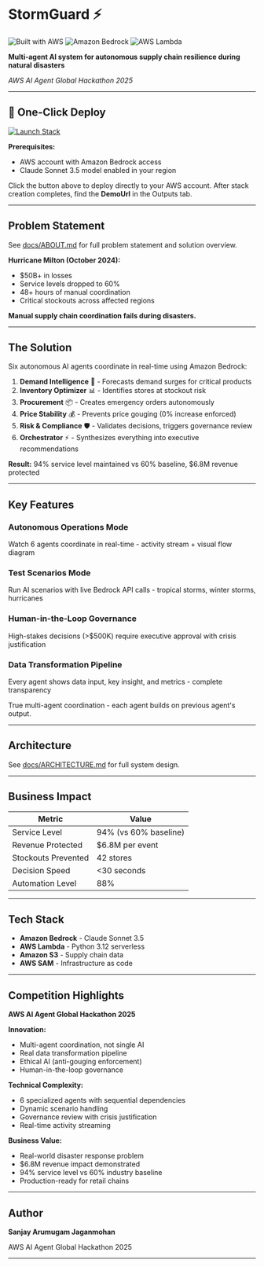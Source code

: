 # StormGuard ⚡

![Built with AWS](https://img.shields.io/badge/Built%20with-AWS-FF9900?logo=amazon-aws&logoColor=white)
![Amazon Bedrock](https://img.shields.io/badge/Amazon-Bedrock-purple?logo=amazon-aws)
![AWS Lambda](https://img.shields.io/badge/AWS-Lambda-orange?logo=aws-lambda&logoColor=white)

**Multi-agent AI system for autonomous supply chain resilience during natural disasters**

*AWS AI Agent Global Hackathon 2025*

---

## 🚀 One-Click Deploy

[![Launch Stack](https://s3.amazonaws.com/cloudformation-examples/cloudformation-launch-stack.png)](https://console.aws.amazon.com/cloudformation/home?region=us-east-1#/stacks/quickcreate?templateURL=https://stormguard-deploy-bucket.s3.amazonaws.com/packaged.yaml&stackName=stormguard)

**Prerequisites:**
- AWS account with Amazon Bedrock access
- Claude Sonnet 3.5 model enabled in your region

Click the button above to deploy directly to your AWS account. After stack creation completes, find the **DemoUrl** in the Outputs tab.

---

## Problem Statement

See [docs/ABOUT.md](docs/ABOUT.md) for full problem statement and solution overview.

**Hurricane Milton (October 2024):**
- $50B+ in losses
- Service levels dropped to 60%
- 48+ hours of manual coordination
- Critical stockouts across affected regions

**Manual supply chain coordination fails during disasters.**

---

## The Solution

Six autonomous AI agents coordinate in real-time using Amazon Bedrock:

1. **Demand Intelligence** 🧠 - Forecasts demand surges for critical products
2. **Inventory Optimizer** 📊 - Identifies stores at stockout risk
3. **Procurement** 📦 - Creates emergency orders autonomously
4. **Price Stability** 💰 - Prevents price gouging (0% increase enforced)
5. **Risk & Compliance** 🛡️ - Validates decisions, triggers governance review
6. **Orchestrator** ⚡ - Synthesizes everything into executive recommendations

**Result:** 94% service level maintained vs 60% baseline, $6.8M revenue protected

---

## Key Features

### Autonomous Operations Mode
Watch 6 agents coordinate in real-time - activity stream + visual flow diagram

### Test Scenarios Mode
Run AI scenarios with live Bedrock API calls - tropical storms, winter storms, hurricanes

### Human-in-the-Loop Governance
High-stakes decisions (>$500K) require executive approval with crisis justification

### Data Transformation Pipeline
Every agent shows data input, key insight, and metrics - complete transparency

True multi-agent coordination - each agent builds on previous agent's output.

---

## Architecture

See [docs/ARCHITECTURE.md](docs/ARCHITECTURE.md) for full system design.

---

## Business Impact

| Metric | Value |
|--------|-------|
| Service Level | 94% (vs 60% baseline) |
| Revenue Protected | $6.8M per event |
| Stockouts Prevented | 42 stores |
| Decision Speed | <30 seconds |
| Automation Level | 88% |

---

## Tech Stack

- **Amazon Bedrock** - Claude Sonnet 3.5
- **AWS Lambda** - Python 3.12 serverless
- **Amazon S3** - Supply chain data
- **AWS SAM** - Infrastructure as code

---

## Competition Highlights

**AWS AI Agent Global Hackathon 2025**

**Innovation:**
- Multi-agent coordination, not single AI
- Real data transformation pipeline
- Ethical AI (anti-gouging enforcement)
- Human-in-the-loop governance

**Technical Complexity:**
- 6 specialized agents with sequential dependencies
- Dynamic scenario handling
- Governance review with crisis justification
- Real-time activity streaming

**Business Value:**
- Real-world disaster response problem
- $6.8M revenue impact demonstrated
- 94% service level vs 60% industry baseline
- Production-ready for retail chains

---

## Author

**Sanjay Arumugam Jaganmohan**

AWS AI Agent Global Hackathon 2025

---
